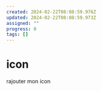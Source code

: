```yaml
---
created: 2024-02-22T08:08:59.976Z
updated: 2024-02-22T08:08:59.973Z
assigned: ""
progress: 0
tags: []
---
```


# icon

rajouter mon icon 

